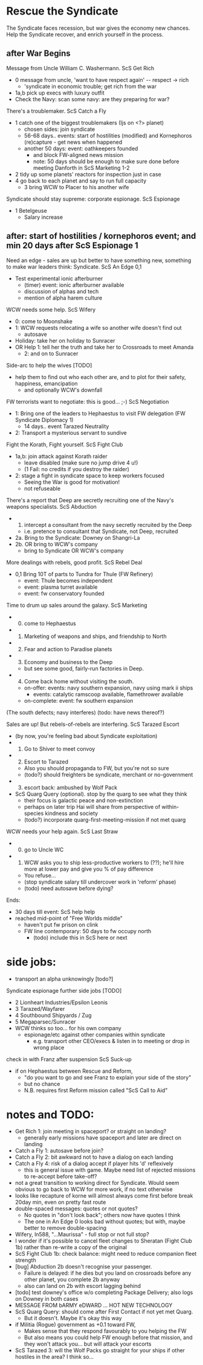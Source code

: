 # Rescue the Syndicate

The Syndicate faces recession, but war gives the economy new chances. Help the Syndicate recover, and enrich yourself in the process.

## after War Begins

Message from Uncle William C. Washermann. ScS Get Rich

- 0 message from uncle, 'want to have respect again' -- respect -> rich
	+ 'syndicate in economic trouble; get rich from the war
- 1a,b pick up execs with luxury outfit
- Check the Navy: scan some navy: are they preparing for war?

There's a troublemaker. ScS Catch a Fly

- 1 catch one of the biggest troublemakers (Ijs on <?> planet)
	+ chosen sides: join syndicate
	+ 56-68 days.. events: start of hostilities (modified) and Kornephoros (re)capture - get news when happened
	+ another 50 days: event: oathkeepers founded
		* and block FW-aligned news mission
		* note: 50 days should be enough to make sure done before meeting Danforth in ScS Marketing 1-2
- 2 tidy up some planets' reactors for inspection just in case
- 4 go back to each planet and say to run full capacity
	+ 3 bring WCW to Placer to his another wife
	
Syndicate should stay supreme: corporate espionage. ScS Espionage

- 1 Betelgeuse
	+ Salary increase

## after: start of hostilities / kornephoros event; and min 20 days after ScS Espionage 1

Need an edge - sales are up but better to have something new, something to make war leaders think: Syndicate. ScS An Edge 0,1

- Test experimental ionic afterburner
	+ (timer) event: ionic afterburner available
	+ discussion of alphas and tech
	+ mention of alpha harem culture

WCW needs some help. ScS Wifery

- 0: come to Moonshake
- 1: WCW requests relocating a wife so another wife doesn't find out
	+ autosave
- Holiday: take her on holiday to Sunracer
- OR Help 1: tell her the truth and take her to Crossroads to meet Amanda
	+ 2: and on to Sunracer

Side-arc to help the wives [TODO]

- help them to find out who each other are, and to plot for their safety, happiness, emancipation
	+ and optionally WCW's downfall

FW terrorists want to negotiate: this is good... ;-) ScS Negotiation

- 1: Bring one of the leaders to Hephaestus to visit FW delegation (FW Syndicate Diplomacy 1)
	+ 14 days.. event Tarazed Neutrality
- 2: Transport a mysterious servant to sundive

Fight the Korath, Fight yourself. ScS Fight Club

- 1a,b: join attack against Korath raider
	+ leave disabled (make sure no jump drive 4 u!)
	+ (1 Fail: no credits if you destroy the raider)
- 2: stage a fight in syndicate space to keep workers focused
	+ Seeing the War is good for motivation!
	+ not refuseable

There's a report that Deep are secretly recruiting one of the Navy's weapons specialists. ScS Abduction

- 1. intercept a consultant from the navy secretly recruited by the Deep
	+ i.e. pretence to consultant that Syndicate, not Deep, recruited
- 2a. Bring to the Syndicate: Downey on Shangri-La
- 2b. OR bring to WCW's company
	+ bring to Syndicate OR WCW's company

More dealings with rebels, good profit. ScS Rebel Deal

- 0,1 Bring 10T of parts to Tundra for Thule (FW Refinery)
	+ event: Thule becomes independent
	+ event: plasma turret available
	+ event: fw conservatory founded

Time to drum up sales around the galaxy. ScS Marketing

- 0. come to Hephaestus
- 1. Marketing of weapons and ships, and friendship to North
- 2. Fear and action to Paradise planets
- 3. Economy and business to the Deep
	+ but see some good, fairly-run factories in Deep.
- 4. Come back home without visiting the south.
	+ on-offer: events: navy southern expansion, navy using mark ii ships
		* events: catalytic ramscoop available, flamethrower available
	+ on-complete: event: fw southern expansion

(The south defects; navy interferes)
(todo: have news thereof?)

Sales are up! But rebels-of-rebels are interfering. ScS Tarazed Escort

- (by now, you're feeling bad about Syndicate exploitation)
- 1. Go to Shiver to meet convoy
- 2. Escort to Tarazed
	+ Also you should propaganda to FW, but you're not so sure
	+ (todo?) should freighters be syndicate, merchant or no-government
- 3. escort back: ambushed by Wolf Pack
- ScS Quarg Query (optional). stop by the quarg to see what they think
	+ their focus is galactic peace and non-extinction
	+ perhaps on later trip Hai will share from perspective of within-species kindness and society
	+ (todo?) incorporate quarg-first-meeting-mission if not met quarg


WCW needs your help again. ScS Last Straw

- 0. go to Uncle WC
- 1. WCW asks you to ship less-productive workers to (??); he'll hire more at lower pay and give you % of pay difference
	+ You refuse...
	+ (stop syndicate salary till undercover work in 'reform' phase)
	+ (todo) need autosave before dying?

Ends:

- 30 days till event: ScS help help
- reached mid-point of "Free Worlds middle"
	+ haven't put fw prison on clink
	+ FW line contemporary: 50 days to fw occupy north
		* (todo) include this in ScS here or next

# side jobs:

- transport an alpha unknowingly [todo?]

Syndicate espionage further side jobs [TODO]

- 2 Lionheart Industries/Epsilon Leonis
- 3 Tarazed/Wayfarer
- 4 Southbound Shipyards / Zug
- 5 Megaparsec/Sunracer
- WCW thinks so too... for his own company
	+ espionage/etc against other companies within syndicate
		* e.g. transport other CEO/execs & listen in to meeting or drop in wrong place

check in with Franz after suspension ScS Suck-up

- if on Hephaestus between Rescue and Reform,
	+ "do you want to go and see Franz to explain your side of the story"
	+ but no chance
	+ N.B. requires first Reform mission called "ScS Call to Aid"

# notes and TODO:

- Get Rich 1: join meeting in spaceport? or straight on landing?
	+ generally early missions have spaceport and later are direct on landing
- Catch a Fly 1: autosave before join?
- Catch a Fly 2: bit awkward not to have a dialog on each landing
- Catch a Fly 4: risk of a dialog accept if player hits 'd' reflexively
	+ this is general issue with game. Maybe need list of rejected missions to re-accept before take-off?
- not a great transition to working direct for Syndicate. Would seem obvious to go back to WCW for more work, if no text otherwise
- looks like recapture of korne will almost always come first before break 20day min, even on pretty fast route
- double-spaced messages: quotes or not quotes?
	+ No quotes in "don't look back"; others now have quotes I think
	+ The one in An Edge 0 looks bad without quotes; but with, maybe better to remove double-spacing
- Wifery, ln588, "...Maurissa" - full stop or not full stop?
- I wonder if it's possible to cancel fleet changes to Sheratan (Fight Club 1b) rather than re-write a copy of the original
- ScS Fight Club 1b: check balance: might need to reduce companion fleet strength
- [bug] Abduction 2b doesn't recognise your passenger.
	+ Failure is delayed: if he dies but you land on crossroads before any other planet, you complete 2b anyway
	+ also can land on 2b with escort lagging behind
- [todo] test downey's office w/o completing Package Delivery; also logs on Downey in both cases
- MESSAGE FROM bARMY eDWARD ... HOT NEW TECHNOLOGY
- ScS Quarg Query: should come after First Contact if not yet met Quarg.
	+ But it doesn't. Maybe it's okay this way
- if Militia (Rogue) government as +0.1 toward FW,
	+ Makes sense that they respond favourably to you helping the FW
	+ But also means you could help FW enough before that mission, and they won't attack you... but will attack your escorts
- ScS Tarazed 3: will the Wolf Packs go straight for your ships if other hostiles in the area? I think so...